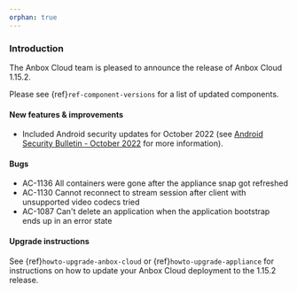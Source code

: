 ```yaml
---
orphan: true
---
```

### Introduction

The Anbox Cloud team is pleased to announce the release of Anbox Cloud 1.15.2.

Please see {ref}`ref-component-versions` for a list of updated components.

#### New features & improvements

* Included Android security updates for October 2022 (see [Android Security Bulletin - October 2022](https://source.android.com/security/bulletin/2022-10-01) for more information).

#### Bugs

* AC-1136 All containers were gone after the appliance snap got refreshed
* AC-1130 Cannot reconnect to stream session after client with unsupported video codecs tried
* AC-1087 Can't delete an application when the application bootstrap ends up in an error state

#### Upgrade instructions

See {ref}`howto-upgrade-anbox-cloud` or {ref}`howto-upgrade-appliance` for instructions on how to update your Anbox Cloud deployment to the 1.15.2 release.
